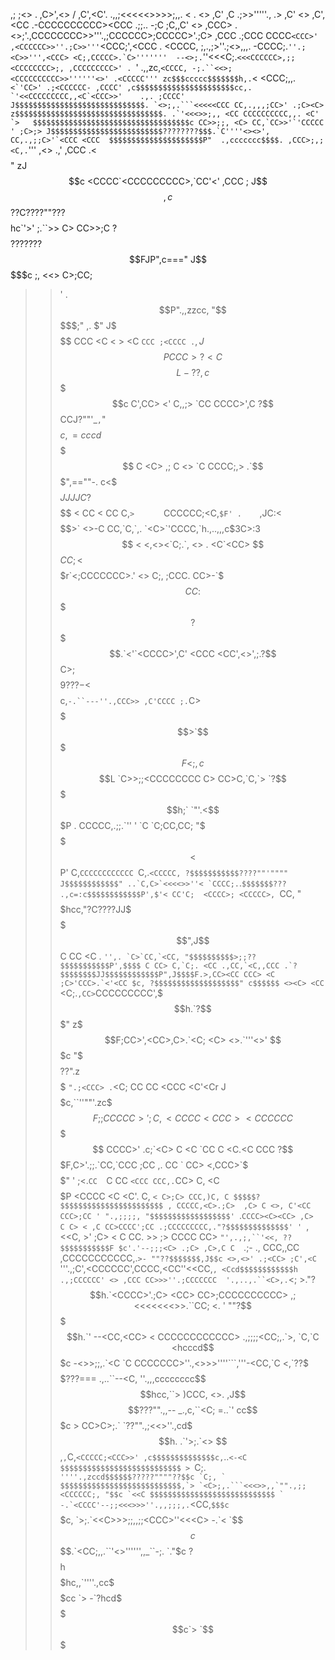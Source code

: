 ,;
                      ;<> .
                    ,C>',<>
                 / ,C',<C'.
.,,;<<<<<>>>>;,,.             <   .  <> ,C' ,C
.;<CCCCCCCCCCCCC>>>'''''.,          .> ,C' <> ,C',<CC
.-CCCCCCCCCC><CCC .;<CCCCCCCCCC>;.. -;C ;C,,C' <> ,CCC>
.<>;<CCCCCCC>'.,CCCCCCCC>>'''.,;CCCCCC>;CCCCC>'.;C> ,CCC
.;CCC CCCC`<CCC>' ,<CCCCCC>>''.;C>>'''`<CCCCCC><CCC;<C>',<CCC
. <CCCC, <CC>;,.,;<CCCC>>''.;<>,,,. -CCCC;.``''.;<C>>''',<CCC>
<C;,CCCCC>.`C>'''''''  --<>;.``''<<<C;.`<<<CCCCCC>,;;<CCCCCCCC>;,
,CCCCCCCCC>' . `<C>' .,,zc,`<CCCC, -;.``<<>;<CCCCCCCCCC>>''''''<>'
.<CCCCC''' zc$$$ccccc$$$$$$$h,.`<<C> <CCC;,,.``<`'CC>' .;<CCCCCC-
,CCCC' ,c$$$$$$$$$$$$$$$$$$$$$$cc,.  `'<<CCCCCCCCC,,<C`<CCC>>'    .,.
;CCCC' J$$$$$$$$$$$$$$$$$$$$$$$$$$$$$. `<>;,.```<<<<<CCC CC,.,,,;CC>'
.;C><C> z$$$$$$$$$$$$$$$$$$$$$$$$$$$$$$$$$. .`'<<<>>;,, <CC CCCCCCCCCC,,.
<C' `>   $$$$$$$$$$$$$$$$$$$$$$$$$$$$$$$$$$$c CC>>;;, <C> CC,`CC>>'`'CCCCC
' ;C>;> J$$$$$$$$$$$$$$$$$$$$$$$$$????????$$$.`C''''<><>', CC,.,;;C>'`<CCC
<CCC  $$$$$$$$$$$$$$$$$$$$$P"  .,ccccccc$$$$. ,CCC>;,;<C,.``'''  ,<> .,'
,CCC .<$$$$$$$$$$$$$$$$$$$$"  zJ$$$$$$$$$$$$$$c <CCCC`<CCCCCCCCC>,`CC'<'
,CCC ; J$$$$$$$$$$$$$$$$$$$$,c$$??C????""???$$$$hc`'>' ;.``<CC>>><C C> C>
CC>>;C ?$$$$$???????$$$$$$$$$$$FJP",c==="   J$$$$$c ;, <CC> <C><\<> C>;CC;
>  >' . $$P".,,zzcc, "$$$$$$$$$;" ,.    $" J$$$$$$$ <C> CCC <C < > <C `CCC
;<CCCC .`$,J$$$PCCC>?<C$$$$$$$$L -??    ,c$$$$$$$$$c C',CC> <' C,,;>   `CC
CCCC>',C ?$$CCJ?""'_`,`"$$$$$$$$$c,=cccd$$$$$$$$$$$$ C <C>  ,; C <>     `C
CCCC;,> .`$$$",==""-.  c<$$$$$$$$$$JJJJC?$$$$$$$$$$$ < CC < CC C,`>      `
CCCCCC;<C,`$F' .    `,JC:<$$$$$$$$$$$$$$$$$$$$$$$$$$>` <>-C CC,`C,`,.
`<C>`'CCCC,`h.,..,,,c$3C>:3$$$$$$$$$$$$$$$$$$$$$$$$$$ < <,<><`C;.`, <> .
<C`<CC> $$$$$$$$$$$CC;<$$$$$$$$$$$$$$$$$$$$$$$$$$r`<;CCCCCCC>.' <> C;,
;CCC. CC>-`$$$$$$$$$$$CC:$$$$$$$$$?$$$$$$$$$$$$$$$$$.`<'`<CCCC>',C' <CCC
<CC',<>',;.?$$$$$$$$$$C>;$$$$$9???-<$$$$$$$$$$$$$$$$$c,`-.``---''.,CCC>>
,C'CCCC ;.`C> $$$$$$$$$$$>`$$$$$F<;,c$$$$$$$$$$$$$$$$$$$$L `C>>;;<CCCCCCCC
C> CC>C,`C,`> `?$$$$$$$$$h;` `"'.<$$$$$$$$$$$$$$$$$$$$$$$P . CCCCC,.;;.`''
'  `C `C;CC,CC; "$$$$$$$$$$$$$$$$<$$$$$$$$$$$$$$$$$$$$$$P' C,`CCCCCCCCCCCC
`C,.``<CCCCC, ?$$$$$$$$$$$????""'"""" J$$$$$$$$$$$$" ..`C,C>`<<<<>>''<
`CCCC;.``<CC>.`$$$$$$$???     .,c=:c$$$$$$$$$$$$P',$'< CC'C;  <CCCC>;
<CCCCC>, `CC, "$$$$$hcc,"?C????JJ$$$$$$$$$$$$",J$$ C CC <C . ``'',.
`C>`CC,`<CC, "$$$$$$$$$$>;;??$$$$$$$$$$$P',$$$$ C CC> C,`C;. <CC
.,CC,`<C,,CCC .`?$$$$$$$$JJ$$$$$$$$$$$$P",J$$$$F.>,CC><CC CCC> <C
;C>'CCC>.`<'<CC $c, ?$$$$$$$$$$$$$$$$$$$" c$$$$$$ <><C> <CC ``<C;.`
,CC> `CCCCCCCCC',$$$h.`?$$$$$$$$$$$$$$$" z$$$$$$$F;CC>',<CC>,C>.`<C;
<C> <>.`'''<>'  $$$$$$$c "$$$$$$$$$??".z$$$$$$$$$ `".;<CCC> .`<C; CC
CC <CCC <C'<Cr J$$$$$$$$$c,``''""'.zc$$$$$$$$$$$F;;CCCCC>' ;C, <CCCC
<CC C><C CC CCC $$$$$$$$$$$$$$$$$$$$$$$$$$$$$$$$$ CCCC>' .c;`<C> C <C
`CC C <C.<C CCC ?$$$$$$$$$$$$$$$$$$$$$$$$$$$$$$$F,C>'.;;.`CC,`CCC ;CC
>,.   CC ` CC> <,CCC>`$$$$$$$$$$$$$$$$$$$$$$$$$$$$$$" ' ;<.`CC  `C <C> CC
`<CCC CCC,.`CC> C, <C $$$$$$$$$$$$$$$$$$$$$$$$$$$$$P  <CCCC <CC  C><C <C'.
C, `< C>;C> CCC,)C, C $$$$$?$$$$$$$$$$$$$$$$$$$$$$$ , CCCCC,<C>.;C>  ,C> C
> <>, C'<CC CCC>;CC ' ".,;;;;, "$$$$$$$$$$$$$$$$$$' `.`CCCC><C><CC> ,C>  C
C> < ,C CC>CCCC';CC .;CCCCCCCCC,."?$$$$$$$$$$$$$$' ' `, <<C><C, >' ;C> < C
CC. >> ;>  CCCC CC> `"',.,;,``'<<, ??$$$$$$$$$$$F $c'.'--;;;<C> .;C> ,C>,C
C  `.;- ., CCC,,CC ,CCCCCCCCCCC,.`>- ""??$$$$$$$,J$$c <>,<>' .;<CC> ;C',<C
`'''.,;C',<CCCCCC',CCCC,<CC''<<CC,`, <Ccd$$$$$$$$$$$$h  .,;CCCCCC' <> ,CCC
CC>>>''.;CCCCCCC  '.,..,.``<C>,.`<; >."?$$$$$$$$$$$$$$h.`<CCCC>'.;C> <CC>
CC>;CCCCCCCCCC> ,;<<<<<<<>>.``CC; <. '  ""?$$$$$$$$$$$$$h.`'  --<CC,<CC> <
CCCCCCCCCCCC>  .,;;;;<CC;,.`>, `C,`C <hcccd$$$$$$$$$$$$$$$c -<>>;;,.`<C `C
CCCCCCC>''.,<>>>''''```,'''-<CC,`C <,`??$$$$$$$$$$$$$$???===  .,..``--<C,
>>''.,,,cccccccc$$$$hcc,``> )CCC, <>.  ,J$$$$???"".,,--  _.,c,``<C;  =..`'
cc$$$$$$$$$$$$$$$$$$$$$$$c > CC>C>;.` `??"".,;<<>''.,cd$$$$$$$h. .`'>;.`<>
$$$$$$$$$$$$$$$$$$$$$$$$$$,`,`C,`<CCCCC;<CCC>>' ,c$$$$$$$$$$$$$$c,`..`<-<C
$$$$$$$$$$$$$$$$$$$$$$$$$$$ > `C;. ``''''.,zccd$$$$$$?????""""??$$c `C;, `
$$$$$$$$$$$$$$$$$$$$$$$$$$$,`> `<C>;,.```<<<>>,,`"".,;;<CCCCCC;, "$$c `<<C
$$$$$$$$$$$$$$$$$$$$$$$$$$$$ ` -.`<CCCC'--;;<<<>>>''.,,;;;,.``<CC,`$$$c  `
$$$$$$$$$$$$$$$$$$$$$$$$$$$$$c, `>;.`<<C>>>;;,,;;<CCC>''<<<C> -.`< `$$$$c
$$$$$$$$$$$$$$$$$$$$$$$$$$$$$$$$.`<CC;,,.``'<>'''''',,_``-;. `."$c  ?$$$$h
$$$$$$$$$$$$$$$$$$$$$$$$$$$$$$$$$hc,,`''''.,cc$$$$$$$$$$cc `>  -`?hcd$$$$$
$$$$$$$$$$$$$$$$$$$$$$$$$$$$$$$$$$$$$$$$$$$$$$$$$$$$$$$$$$$c`>    `$$$$$$$
